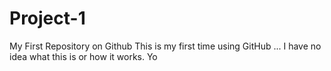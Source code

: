 # Project-1
My First Repository on Github
This is my first time using GitHub ... I have no idea what this is or how it works.
Yo